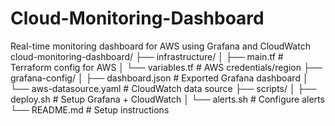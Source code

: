 # Cloud-Monitoring-Dashboard
Real-time monitoring dashboard for AWS using Grafana and CloudWatch
cloud-monitoring-dashboard/
├── infrastructure/
│   ├── main.tf            # Terraform config for AWS
│   └── variables.tf       # AWS credentials/region
├── grafana-config/
│   ├── dashboard.json     # Exported Grafana dashboard
│   └── aws-datasource.yaml # CloudWatch data source
├── scripts/
│   ├── deploy.sh          # Setup Grafana + CloudWatch
│   └── alerts.sh          # Configure alerts
└── README.md              # Setup instructions
